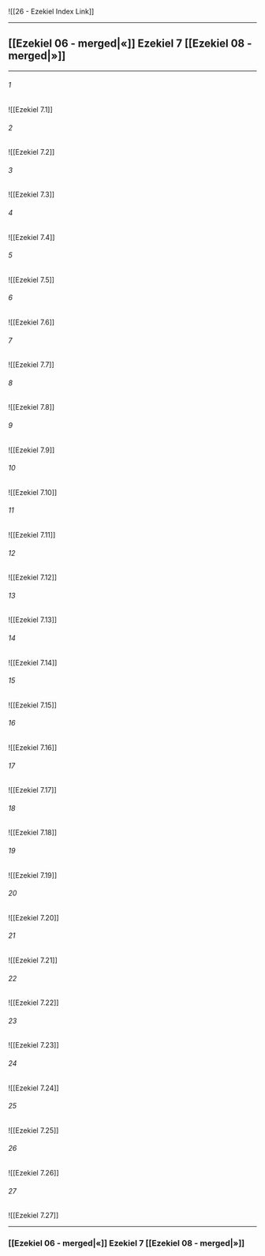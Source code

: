 ![[26 - Ezekiel Index Link]]

---
##  [[Ezekiel 06 - merged|«]] Ezekiel 7 [[Ezekiel 08 - merged|»]]

---

###### 1
![[Ezekiel 7.1]] 

###### 2
![[Ezekiel 7.2]] 

###### 3
![[Ezekiel 7.3]] 

###### 4
![[Ezekiel 7.4]]

###### 5 
![[Ezekiel 7.5]] 

###### 6
![[Ezekiel 7.6]] 

###### 7
![[Ezekiel 7.7]] 

###### 8
![[Ezekiel 7.8]] 

###### 9
![[Ezekiel 7.9]] 

###### 10
![[Ezekiel 7.10]] 

###### 11
![[Ezekiel 7.11]] 

###### 12
![[Ezekiel 7.12]]

###### 13
![[Ezekiel 7.13]] 

###### 14
![[Ezekiel 7.14]] 

###### 15
![[Ezekiel 7.15]]

###### 16
![[Ezekiel 7.16]] 

###### 17
![[Ezekiel 7.17]]

###### 18
![[Ezekiel 7.18]] 

###### 19
![[Ezekiel 7.19]] 

###### 20
![[Ezekiel 7.20]]

###### 21
![[Ezekiel 7.21]] 

###### 22
![[Ezekiel 7.22]] 

###### 23
![[Ezekiel 7.23]]

###### 24
![[Ezekiel 7.24]] 

###### 25
![[Ezekiel 7.25]]

###### 26
![[Ezekiel 7.26]] 

###### 27
![[Ezekiel 7.27]] 


---
###  [[Ezekiel 06 - merged|«]] Ezekiel 7 [[Ezekiel 08 - merged|»]]